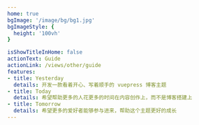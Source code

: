 ```yaml
---
home: true
bgImage: '/image/bg/bg1.jpg'
bgImageStyle: {
  height: '100vh'
}

isShowTitleInHome: false
actionText: Guide
actionLink: /views/other/guide
features:
- title: Yesterday
  details: 开发一款看着开心、写着顺手的 vuepress 博客主题
- title: Today
  details: 希望帮助更多的人花更多的时间在内容创作上，而不是博客搭建上
- title: Tomorrow
  details: 希望更多的爱好者能够参与进来，帮助这个主题更好的成长
---
```



<!-- 向下跳转的效果 -->
<style>

.anchor-down {
  display: block;
  margin: 12rem auto 0;
  bottom: 45px;
  width: 20px;
  height: 20px;
  font-size: 34px;
  text-align: center;
  animation: bounce-in 5s 3s infinite;
  position: absolute;
  left: 50%;
  bottom: 30%;
  margin-left: -10px;
  cursor: pointer;
}
@-webkit-keyframes bounce-in{
  0%{transform:translateY(0)}
  20%{transform:translateY(0)}
  50%{transform:translateY(-20px)}
  80%{transform:translateY(0)}
  to{transform:translateY(0)}
}
.anchor-down::before {
  content: "";
  width: 20px;
  height: 20px;
  display: block;
  border-right: 3px solid #fff;
  border-top: 3px solid #fff;
  transform: rotate(135deg);
  position: absolute;
  bottom: 10px;
}
.anchor-down::after {
  content: "";
  width: 20px;
  height: 20px;
  display: block;
  border-right: 3px solid #fff;
  border-top: 3px solid #fff;
  transform: rotate(135deg);
}
/* 设置背景图片 */
body{
  background:url(/image/bg/bg1.gif);
}
/* 首页弹窗设置位置 */
.bulletin-wrapper[data-v-1607dd08]{
 top:140px;
}
</style>

<script>
export default { 

 mounted () {
   //首页-向下箭头
    console.log(this);
    const ifJanchor = document.getElementById("JanchorDown"); 
    ifJanchor && ifJanchor.parentNode.removeChild(ifJanchor);
    let a = document.createElement('a');
    a.id = 'JanchorDown';
    a.className = 'anchor-down';
    document.getElementsByClassName('hero')[0].append(a);
    let targetA = document.getElementById("JanchorDown");
    targetA.addEventListener('click', e => { // 添加点击事件
      this.scrollFn();
    })
    //首页-字体特效 npm install hanzi-writer
    //定义需要书写的汉字
    let chinese = ['子', '狸', '的', '一', '叶', '扁', '舟'];
    let hanzi = '';
    let arr = [];
    for (let i = 0; i < 7; i++) {
      arr[i] = HanziWriter.create('logo-myFont', chinese[i], {
        width: 100,
        height: 100,
        padding: 5,
        showOutline: false,
        strokeAnimationSpeed: 4, // 5x normal speed
        delayBetweenStrokes: 100, // milliseconds
        showCharacter: false,
        strokeColor:'#144fe3',
        highlightOnComplete:true
      });
    }
    //延时调用
    setTimeout(() => {
      arr[0].animateCharacter();
    }, 1);
    setTimeout(() => {
      arr[1].animateCharacter();
    }, 800);
    setTimeout(() => {
      arr[2].animateCharacter();
    }, 2800);
    setTimeout(() => {
      arr[3].animateCharacter();
    }, 4500);
    setTimeout(() => {
      arr[4].animateCharacter();
    }, 4850);
    setTimeout(() => {
      arr[5].animateCharacter();
    }, 6100);
    setTimeout(() => {
      arr[6].animateCharacter();
    }, 8000);

  

  },
  methods: {
    scrollFn() {
      const windowH = document.getElementsByClassName('hero')[0].clientHeight; // 获取窗口高度
      document.documentElement.scrollTop = windowH; // 滚动条滚动到指定位置
    }
  }
}
</script>

